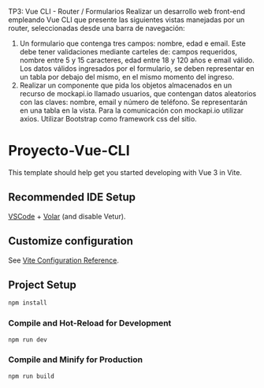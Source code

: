 TP3: Vue CLI - Router / Formularios
Realizar un desarrollo web front-end empleando Vue CLI que presente las
siguientes vistas manejadas por un router, seleccionadas desde una barra de
navegación:
1) Un formulario que contenga tres campos: nombre, edad e email. Este debe
tener validaciones mediante carteles de: campos requeridos, nombre entre 5 y 15
caracteres, edad entre 18 y 120 años e email válido. Los datos válidos ingresados
por el formulario, se deben representar en un tabla por debajo del mismo, en el
mismo momento del ingreso.
2) Realizar un componente que pida los objetos almacenados en un recurso de
mockapi.io llamado usuarios, que contengan datos aleatorios con las claves:
nombre, email y número de teléfono. Se representarán en una tabla en la vista.
Para la comunicación con mockapi.io utilizar axios.
Utilizar Bootstrap como framework css del sitio.

# Proyecto-Vue-CLI

This template should help get you started developing with Vue 3 in Vite.

## Recommended IDE Setup

[VSCode](https://code.visualstudio.com/) + [Volar](https://marketplace.visualstudio.com/items?itemName=Vue.volar) (and disable Vetur).

## Customize configuration

See [Vite Configuration Reference](https://vite.dev/config/).

## Project Setup

```sh
npm install
```

### Compile and Hot-Reload for Development

```sh
npm run dev
```

### Compile and Minify for Production

```sh
npm run build
```
